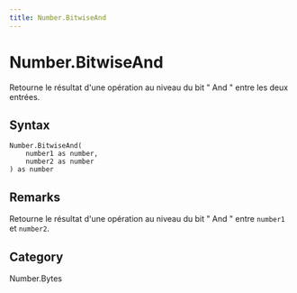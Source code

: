 ```yaml
---
title: Number.BitwiseAnd
---
```


# Number.BitwiseAnd


Retourne le résultat d&#39;une opération au niveau du bit &#34; And &#34; entre les deux entrées.


## Syntax

```powerquery
Number.BitwiseAnd(
    number1 as number,
    number2 as number
) as number
```


## Remarks

Retourne le résultat d'une opération au niveau du bit " And " entre <code>number1</code> et <code>number2</code>.



## Category
Number.Bytes

